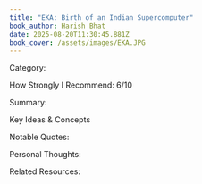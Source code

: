 ```yaml
---
title: "EKA: Birth of an Indian Supercomputer"
book_author: Harish Bhat
date: 2025-08-20T11:30:45.881Z
book_cover: /assets/images/EKA.JPG
---
```

Category: 

How Strongly I Recommend: 6/10

Summary: 

Key Ideas & Concepts



Notable Quotes:



Personal Thoughts:



Related Resources: